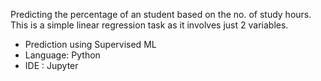 Predicting the percentage of an student based on the no. of study hours.
This is a simple linear regression task as it involves just 2 variables.
- Prediction using Supervised ML
- Language: Python
- IDE : Jupyter
